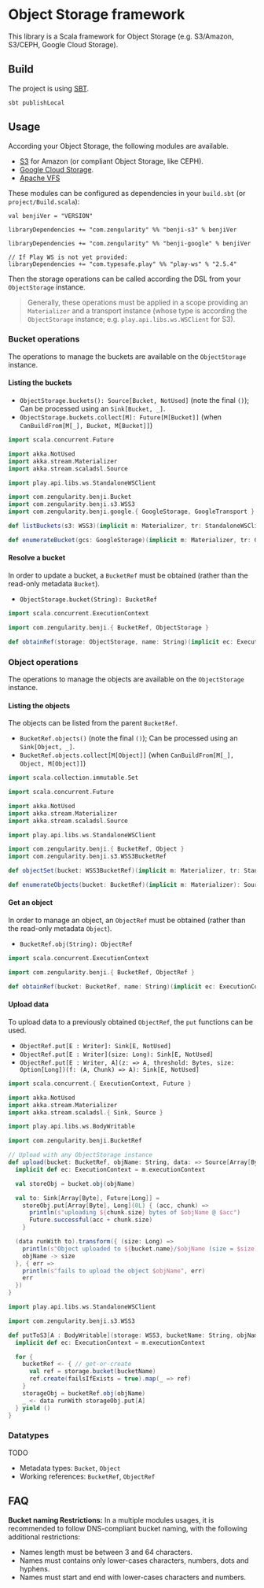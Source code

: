 # Object Storage framework

This library is a Scala framework for Object Storage (e.g. S3/Amazon, S3/CEPH, Google Cloud Storage).

## Build

The project is using [SBT](http://www.scala-sbt.org/).

    sbt publishLocal

## Usage

According your Object Storage, the following modules are available.

- [S3](./s3/README.md) for Amazon (or compliant Object Storage, like CEPH).
- [Google Cloud Storage](./google/README.md).
- [Apache VFS](./vfs/README.md)

These modules can be configured as dependencies in your `build.sbt` (or `project/Build.scala`):

```
val benjiVer = "VERSION"

libraryDependencies += "com.zengularity" %% "benji-s3" % benjiVer

libraryDependencies += "com.zengularity" %% "benji-google" % benjiVer

// If Play WS is not yet provided:
libraryDependencies += "com.typesafe.play" %% "play-ws" % "2.5.4"
```

Then the storage operations can be called according the DSL from your `ObjectStorage` instance.

> Generally, these operations must be applied in a scope providing an `Materializer` and a transport instance (whose type is according the `ObjectStorage` instance; e.g. `play.api.libs.ws.WSClient` for S3).

### Bucket operations

The operations to manage the buckets are available on the `ObjectStorage` instance.

#### Listing the buckets

- `ObjectStorage.buckets(): Source[Bucket, NotUsed]` (note the final `()`); Can be processed using an `Sink[Bucket, _]`.
- `ObjectStorage.buckets.collect[M]: Future[M[Bucket]]` (when `CanBuildFrom[M[_], Bucket, M[Bucket]]`)

```scala
import scala.concurrent.Future

import akka.NotUsed
import akka.stream.Materializer
import akka.stream.scaladsl.Source

import play.api.libs.ws.StandaloneWSClient

import com.zengularity.benji.Bucket
import com.zengularity.benji.s3.WSS3
import com.zengularity.benji.google.{ GoogleStorage, GoogleTransport }

def listBuckets(s3: WSS3)(implicit m: Materializer, tr: StandaloneWSClient): Future[List[Bucket]] = s3.buckets.collect[List]

def enumerateBucket(gcs: GoogleStorage)(implicit m: Materializer, tr: GoogleTransport): Source[Bucket, NotUsed] = gcs.buckets()
```

#### Resolve a bucket

In order to update a bucket, a `BucketRef` must be obtained (rather than the read-only metadata `Bucket`).

- `ObjectStorage.bucket(String): BucketRef`

```scala
import scala.concurrent.ExecutionContext

import com.zengularity.benji.{ BucketRef, ObjectStorage }

def obtainRef(storage: ObjectStorage, name: String)(implicit ec: ExecutionContext): BucketRef = storage.bucket(name)
```

### Object operations

The operations to manage the objects are available on the `ObjectStorage` instance.

#### Listing the objects

The objects can be listed from the parent `BucketRef`.

- `BucketRef.objects()` (note the final `()`); Can be processed using an `Sink[Object, _]`.
- `BucketRef.objects.collect[M[Object]]` (when `CanBuildFrom[M[_], Object, M[Object]]`)

```scala
import scala.collection.immutable.Set

import scala.concurrent.Future

import akka.NotUsed
import akka.stream.Materializer
import akka.stream.scaladsl.Source

import play.api.libs.ws.StandaloneWSClient

import com.zengularity.benji.{ BucketRef, Object }
import com.zengularity.benji.s3.WSS3BucketRef

def objectSet(bucket: WSS3BucketRef)(implicit m: Materializer, tr: StandaloneWSClient): Future[Set[Object]] = bucket.objects.collect[Set]

def enumerateObjects(bucket: BucketRef)(implicit m: Materializer): Source[Object, NotUsed] = bucket.objects()
```

#### Get an object

In order to manage an object, an `ObjectRef` must be obtained (rather than the read-only metadata `Object`).

- `BucketRef.obj(String): ObjectRef`

```scala
import scala.concurrent.ExecutionContext

import com.zengularity.benji.{ BucketRef, ObjectRef }

def obtainRef(bucket: BucketRef, name: String)(implicit ec: ExecutionContext): ObjectRef = bucket.obj(name)
```

#### Upload data

To upload data to a previously obtained `ObjectRef`, the `put` functions can be used.

- `ObjectRef.put[E : Writer]: Sink[E, NotUsed]`
- `ObjectRef.put[E : Writer](size: Long): Sink[E, NotUsed]`
- `ObjectRef.put[E : Writer, A](z: => A, threshold: Bytes, size: Option[Long])(f: (A, Chunk) => A): Sink[E, NotUsed]`

```scala
import scala.concurrent.{ ExecutionContext, Future }

import akka.NotUsed
import akka.stream.Materializer
import akka.stream.scaladsl.{ Sink, Source }

import play.api.libs.ws.BodyWritable

import com.zengularity.benji.BucketRef

// Upload with any ObjectStorage instance
def upload(bucket: BucketRef, objName: String, data: => Source[Array[Byte], NotUsed])(implicit m: Materializer, w: BodyWritable[Array[Byte]]): Future[(String, Long)] = {
  implicit def ec: ExecutionContext = m.executionContext

  val storeObj = bucket.obj(objName)

  val to: Sink[Array[Byte], Future[Long]] =
    storeObj.put[Array[Byte], Long](0L) { (acc, chunk) =>
      println(s"uploading ${chunk.size} bytes of $objName @ $acc")
      Future.successful(acc + chunk.size)
    }

  (data runWith to).transform({ (size: Long) =>
    println(s"Object uploaded to ${bucket.name}/$objName (size = $size)")
    objName -> size
  }, { err =>
    println(s"fails to upload the object $objName", err)
    err
  })
}

import play.api.libs.ws.StandaloneWSClient

import com.zengularity.benji.s3.WSS3

def putToS3[A : BodyWritable](storage: WSS3, bucketName: String, objName: String, data: => Source[A, NotUsed])(implicit m: Materializer, tr: StandaloneWSClient): Future[Unit] = {
  implicit def ec: ExecutionContext = m.executionContext

  for {
    bucketRef <- { // get-or-create
      val ref = storage.bucket(bucketName)
      ref.create(failsIfExists = true).map(_ => ref)
    }
    storageObj = bucketRef.obj(objName)
    _ <- data runWith storageObj.put[A]
  } yield ()
}
```

### Datatypes

TODO

- Metadata types: `Bucket`, `Object`
- Working references: `BucketRef`, `ObjectRef`

## FAQ

**Bucket naming Restrictions:** In a multiple modules usages, it is recommended to follow DNS-compliant bucket naming, with the following additional restrictions:
 - Names length must be between 3 and 64 characters.
 - Names must contains only lower-cases characters, numbers, dots and hyphens.
 - Names must start and end with lower-cases characters and numbers.
